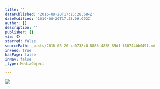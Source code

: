 ```yaml
---
title: ''
datePublished: '2016-08-20T17:25:28.684Z'
dateModified: '2016-08-20T17:22:06.653Z'
author: []
description: ''
publisher: {}
via: {}
starred: false
sourcePath: _posts/2016-08-20-aa0738c0-8883-4858-89d1-660744bb049f.md
inFeed: true
hasPage: false
inNav: false
_type: MediaObject

---
```

![](https://the-grid-user-content.s3-us-west-2.amazonaws.com/1656aec8-8e8b-41ce-97f1-dabad709fc1d.jpg)